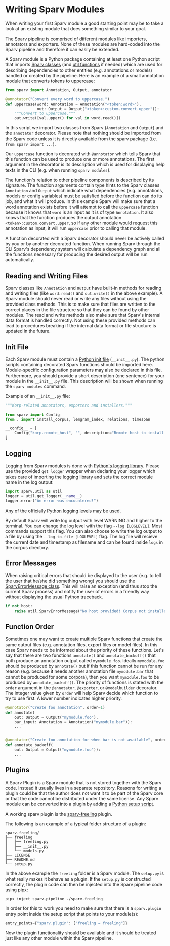# Writing Sparv Modules
When writing your first Sparv module a good starting point may be to take a look at an existing module that does
something similar to your goal.

The Sparv pipeline is comprised of different modules like importers, annotators and exporters. None of these modules are
hard-coded into the Sparv pipeline and therefore it can easily be extended.

A Sparv module is a Python package containing at least one Python script that imports [Sparv
classes](developers-guide/sparv-classes) (and [util functions](developers-guide/utilities) if needed) which are used for
describing dependencies to other entities (e.g. annotations or models) handled or created by the pipeline. Here is an
example of a small annotation module that converts tokens to uppercase:
```python
from sparv import Annotation, Output, annotator

@annotator("Convert every word to uppercase.")
def uppercase(word: Annotation = Annotation("<token:word>"),
              out: Output = Output("<token>:custom.convert.upper")):
    """Convert to uppercase."""
    out.write([val.upper() for val in word.read()])
```

In this script we import two classes from Sparv (`Annotation` and `Output`) and the `annotator` decorator. Please note
that nothing should be imported from the Sparv code unless it is directly available from the sparv package (i.e. `from
sparv import ...`).

Our `uppercase` function is decorated with `@annotator` which tells Sparv that this function can be used to produce one
or more annotations. The first argument in the decorator is its description which is used for displaying help texts in
the CLI (e.g. when running `sparv modules`).

The function's relation to other pipeline components is described by its signature. The function arguments contain type
hints to the Sparv classes `Annotation` and `Output` which indicate what dependencies (e.g. annotations, models or
config variables) must be satisfied before the function can do its job, and what it will produce. In this example Sparv
will make sure that a word annotation exists before it will attempt to call the `uppercase` function because it knows
that `word` is an input as it is of type `Annotation`. It also knows that the function produces the output annotation
`<token>:custom.convert.upper`, so if any other module would request this annotation as input, it will run `uppercase`
prior to calling that module.

A function decorated with a Sparv decorator should never be actively called by you or by another decorated function.
When running Sparv through the CLI Sparv's dependency system will calculate a dependency graph and all the functions
necessary for producing the desired output will be run automatically.

## Reading and Writing Files
Sparv classes like `Annotation` and `Output` have built-in methods for reading and writing files (like `word.read()` and
`out.write()` in the above example). A Sparv module should never read or write any files without using the provided
class methods. This is to make sure that files are written to the correct places in the file structure so that they can
be found by other modules. The read and write methods also make sure that Sparv's internal data format is handled
correctly. Not using these provided methods can lead to procedures breaking if the internal data format or file
structure is updated in the future.


## Init File
Each Sparv module must contain a [Python init file](https://docs.python.org/3/reference/import.html#regular-packages)
(`__init__.py`). The python scripts containing decorated Sparv functions should be imported here. Module-specific
configuration parameters may also be declared in this file. Furthermore, you should provide a short description (one
sentence) for your module in the `__init__.py` file. This description will be shown when running the `sparv modules`
command.

Example of an `__init__.py` file:
```python
"""Korp-related annotators, exporters and installers."""

from sparv import Config
from . import install_corpus, lemgram_index, relations, timespan

__config__ = [
    Config("korp.remote_host", "", description="Remote host to install to")
]
```


## Logging
Logging from Sparv modules is done with [Python's logging library](https://docs.python.org/3.6/library/logging.html).
Please use the provided `get_logger` wrapper when declaring your logger which takes care of importing the logging
library and sets the correct module name in the log output:
```python
import sparv.util as util
logger = util.get_logger(__name__)
logger.error("An error was encountered!")
```

Any of the officially [Python logging levels](https://docs.python.org/3.6/library/logging.html#levels) may be used.

By default Sparv will write log output with level WARNING and higher to the terminal. You can change the log level with
the flag `--log [LOGLEVEL]`. Most commands support this flag. You can also choose to write the log output to a file by
using the `--log-to-file [LOGLEVEL]` flag. The log file will recieve the current date and timestamp as filename and can
be found inside `logs` in the corpus directory.


## Error Messages
When raising critical errors that should be displayed to the user (e.g. to tell the user that he/she did something
wrong) you should use the [SparvErrorMessage class](developers-guide/utilities#SparvErrorMessage). This will raise an
exception (and thus stop the current Sparv process) and notify the user of errors in a friendly way without displaying
the usual Python traceback.
```python
if not host:
    raise util.SparvErrorMessage("No host provided! Corpus not installed.")
```


## Function Order
Sometimes one may want to create multiple Sparv functions that create the same output files (e.g. annotation files,
export files or model files). In this case Sparv needs to be informed about the priority of these functions. Let's say
that there are two functions `annotate()` and `annotate_backoff()` that both produce an annotation output called
`mymodule.foo`. Ideally `mymodule.foo` should be produced by `annotate()` but if this function cannot be run for any
reason (e.g. because it needs another annotation file `mymodule.bar` that cannot be produced for some corpora), then you
want `mymodule.foo` to be produced by `annotate_backoff()`. The priority of functions is stated with the `order`
argument in the `@annotator`, `@exporter`, or `@modelbuilder` decorator. The integer value given by `order` will help
Sparv decide which function to try to use first. A lower number indicates higher priority.
```python
@annotator("Create foo annotation", order=1)
def annotate(
    out: Output = Output("mymodule.foo"),
    bar_input: Annotation = Annotation("mymodule.bar")):
    ...


@annotator("Create foo annotation for when bar is not available", order=2)
def annotate_backoff(
    out: Output = Output("mymodule.foo")):
    ...
```

<!-- Functions with a higher order number can explicitely be called with `sparv run-rule`. Not working at the moment due
to a bug! -->


## Plugins
A Sparv Plugin is a Sparv module that is not stored together with the Sparv code. Instead it usually lives in a separate
repository. Reasons for writing a plugin could be that the author does not want it to be part of the Sparv core or that
the code cannot be distributed under the same license. Any Sparv module can be converted into a plugin by adding a
[Python setup script](https://docs.python.org/3/distutils/setupscript.html).

A working sparv plugin is the [sparv-freeling](https://github.com/spraakbanken/sparv-freeling) plugin.

The following is an example of a typical folder structure of a plugin:
```
sparv-freeling/
├── freeling
│   ├── freeling.py
│   ├── __init__.py
│   └── models.py
├── LICENSE
├── README.md
└── setup.py
```

In the above example the `freeling` folder is a Sparv module. The `setup.py` is what really makes it behave as a plugin.
If the `setup.py` is constructed correctly, the plugin code can then be injected into the Sparv pipeline code using
pipx:
```bash
pipx inject sparv-pipeline ./sparv-freeling
```

In order for this to work you need to make sure that there is a `sparv.plugin` entry point inside the setup script that
points to your module(s):
```python
entry_points={"sparv.plugin": ["freeling = freeling"]}
```

Now the plugin functionality should be available and it should be treated just like any other module within the Sparv
pipeline.

